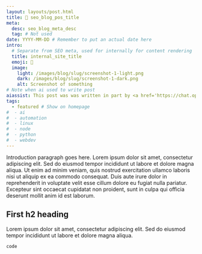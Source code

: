 ```yaml
---
layout: layouts/post.html
title: 📱 seo_blog_pos_title
meta:
  desc: seo_blog_meta_desc
  tag: # Not used
date: YYYY-MM-DD # Remember to put an actual date here
intro:
  # Separate from SEO meta, used for internally for content rendering
  title: internal_site_title
  emoji: 📱
  image:
    light: /images/blog/slug/screenshot-1-light.png
    dark: /images/blog/slug/screenshot-1-dark.png
    alt: Screenshot of something
# Note when ai used to write post
aiassist: This post was was written in part by <a href='https://chat.openai.com' target='_blank'>ChatGPT</a>.
tags:
  - featured # Show on homepage
#  - ai
#  - automation
#  - linux
#  - node
#  - python
#  - webdev
---
```


Introduction paragraph goes here. Lorem ipsum dolor sit amet, consectetur adipiscing elit. Sed do eiusmod tempor incididunt ut labore et dolore magna aliqua. Ut enim ad minim veniam, quis nostrud exercitation ullamco laboris nisi ut aliquip ex ea commodo consequat. Duis aute irure dolor in reprehenderit in voluptate velit esse cillum dolore eu fugiat nulla pariatur. Excepteur sint occaecat cupidatat non proident, sunt in culpa qui officia deserunt mollit anim id est laborum.

## First h2 heading

Lorem ipsum dolor sit amet, consectetur adipiscing elit. Sed do eiusmod tempor incididunt ut labore et dolore magna aliqua.

```bash
code
```
